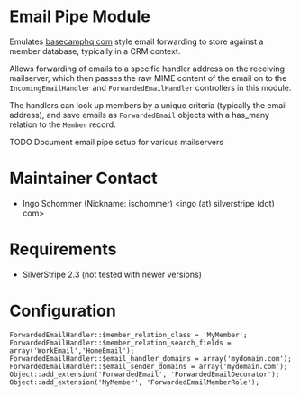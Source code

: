 # Email Pipe Module #

Emulates [basecamphq.com](http://help.37signals.com/basecamp/questions/198-can-i-email-a-message-to-basecamp)
style email forwarding to store against a member database, typically in a CRM context.

Allows forwarding of emails to a specific handler address on the receiving mailserver,
which then passes the raw MIME content of the email on to the
`IncomingEmailHandler` and `ForwardedEmailHandler` controllers in this module. 

The handlers can look up members by a unique criteria (typically the email address),
and save emails as `ForwardedEmail` objects with a has_many relation to the `Member` record.

TODO Document email pipe setup for various mailservers

# Maintainer Contact
 * Ingo Schommer (Nickname: ischommer) <ingo (at) silverstripe (dot) com>

# Requirements

 * SilverStripe 2.3 (not tested with newer versions)

# Configuration #

	ForwardedEmailHandler::$member_relation_class = 'MyMember';
	ForwardedEmailHandler::$member_relation_search_fields = array('WorkEmail','HomeEmail');
	ForwardedEmailHandler::$email_handler_domains = array('mydomain.com');
	ForwardedEmailHandler::$email_sender_domains = array('mydomain.com');
	Object::add_extension('ForwardedEmail', 'ForwardedEmailDecorator');
	Object::add_extension('MyMember', 'ForwardedEmailMemberRole');